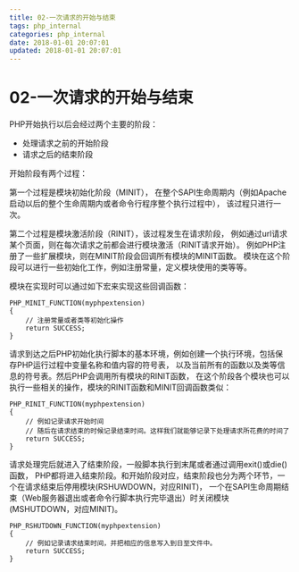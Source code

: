 ```yaml
---
title: 02-一次请求的开始与结束
tags: php_internal
categories: php_internal
date: 2018-01-01 20:07:01
updated: 2018-01-01 20:07:01
---
```

# 02-一次请求的开始与结束
PHP开始执行以后会经过两个主要的阶段：

- 处理请求之前的开始阶段
- 请求之后的结束阶段

开始阶段有两个过程：

第一个过程是模块初始化阶段（MINIT）， 在整个SAPI生命周期内（例如Apache启动以后的整个生命周期内或者命令行程序整个执行过程中）， 该过程只进行一次。

第二个过程是模块激活阶段（RINIT），该过程发生在请求阶段， 例如通过url请求某个页面，则在每次请求之前都会进行模块激活（RINIT请求开始）。 例如PHP注册了一些扩展模块，则在MINIT阶段会回调所有模块的MINIT函数。 模块在这个阶段可以进行一些初始化工作，例如注册常量，定义模块使用的类等等。

模块在实现时可以通过如下宏来实现这些回调函数：

    PHP_MINIT_FUNCTION(myphpextension)
    {
        // 注册常量或者类等初始化操作
        return SUCCESS;
    }

请求到达之后PHP初始化执行脚本的基本环境，例如创建一个执行环境，包括保存PHP运行过程中变量名称和值内容的符号表， 以及当前所有的函数以及类等信息的符号表。然后PHP会调用所有模块的RINIT函数， 在这个阶段各个模块也可以执行一些相关的操作，模块的RINIT函数和MINIT回调函数类似：

    PHP_RINIT_FUNCTION(myphpextension)
    {
        // 例如记录请求开始时间
        // 随后在请求结束的时候记录结束时间。这样我们就能够记录下处理请求所花费的时间了
        return SUCCESS;
    }

请求处理完后就进入了结束阶段，一般脚本执行到末尾或者通过调用exit()或die()函数， PHP都将进入结束阶段。和开始阶段对应，结束阶段也分为两个环节，一个在请求结束后停用模块(RSHUWDOWN，对应RINIT)， 一个在SAPI生命周期结束（Web服务器退出或者命令行脚本执行完毕退出）时关闭模块(MSHUTDOWN，对应MINIT)。

    PHP_RSHUTDOWN_FUNCTION(myphpextension)
    {
        // 例如记录请求结束时间，并把相应的信息写入到日至文件中。
        return SUCCESS;
    }
